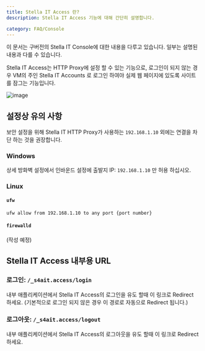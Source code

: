 ```yaml
---
title: Stella IT Access 란?
description: Stella IT Access 기능에 대해 간단히 설명합니다.

category: FAQ/Console
---
```


<alert type="danger">
이 문서는 구버전의 Stella IT Console에 대한 내용을 다루고 있습니다.  
일부는 설명된 내용과 다를 수 있습니다.
</alert>

Stella IT Access는 HTTP Proxy에 설정 할 수 있는 기능으로, 로그인이 되지 않는 경우 VM의 주인 Stella IT Accounts 로 로그인 하여야 실제 웹 페이지에 있도록 사이트를 잠그는 기능입니다.

![image](https://user-images.githubusercontent.com/27724108/119512718-89df3d00-bdae-11eb-90dd-2a71f3d1a409.png)


## 설정상 유의 사항
보안 설정을 위해 Stella IT HTTP Proxy가 사용하는 `192.168.1.10` 외에는 연결을 차단 하는 것을 권장합니다.

### Windows
상세 방화벽 설정에서 인바운드 설정에 출발지 IP: `192.168.1.10` 만 허용 하십시오.

### Linux

#### `ufw`
`ufw allow from 192.168.1.10 to any port {port number}`

#### `firewalld`
(작성 예정)

## Stella IT Access 내부용 URL

### 로그인: `/_s4ait.access/login`
내부 애플리케이션에서 Stella IT Access의 로그인을 유도 할때 이 링크로 Redirect 하세요. (기본적으로 로그인 되지 않은 경우 이 경로로 자동으로 Redirect 됩니다.)

### 로그아웃: `/_s4ait.access/logout`
내부 애플리케이션에서 Stella IT Access의 로그아웃을 유도 할때 이 링크로 Redirect 하세요.
